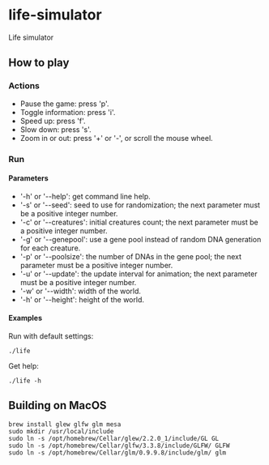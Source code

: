 # life-simulator
Life simulator

## How to play

### Actions

- Pause the game: press 'p'.
- Toggle information: press 'i'.
- Speed up: press 'f'.
- Slow down: press 's'.
- Zoom in or out: press '+' or '-', or scroll the mouse wheel.

### Run

#### Parameters

* '-h' or '--help': get command line help.
* '-s' or '--seed': seed to use for randomization; the next parameter must be a positive integer number.
* '-c' or '--creatures': initial creatures count; the next parameter must be a positive integer number.
* '-g' or '--genepool': use a gene pool instead of random DNA generation for each creature.
* '-p' or '--poolsize': the number of DNAs in the gene pool; the next parameter must be a positive integer number.
* '-u' or '--update':  the update interval for animation; the next parameter must be a positive integer number.
* '-w' or '--width': width of the world.
* '-h' or '--height': height of the world.

#### Examples

Run with default settings:

    ./life

Get help:

    ./life -h

## Building on MacOS

    brew install glew glfw glm mesa
    sudo mkdir /usr/local/include
    sudo ln -s /opt/homebrew/Cellar/glew/2.2.0_1/include/GL GL
    sudo ln -s /opt/homebrew/Cellar/glfw/3.3.8/include/GLFW/ GLFW
    sudo ln -s /opt/homebrew/Cellar/glm/0.9.9.8/include/glm/ glm